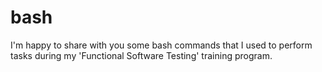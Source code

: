 # bash
I'm happy to share with you some bash commands that I used to perform tasks during my 'Functional Software Testing' training program.


